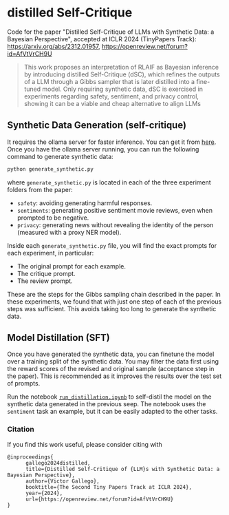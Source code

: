 # distilled Self-Critique
Code for the paper "Distilled Self-Critique of LLMs with Synthetic Data: a Bayesian Perspective", accepted at ICLR 2024 (TinyPapers Track): https://arxiv.org/abs/2312.01957, https://openreview.net/forum?id=AfVtVrCH9U 

> This work proposes an interpretation of RLAIF as Bayesian inference by introducing distilled Self-Critique (dSC), which refines the outputs of a LLM through a Gibbs sampler that is later distilled into a fine-tuned model. Only requiring synthetic data, dSC is exercised in experiments regarding safety, sentiment, and privacy control, showing it can be a viable and cheap alternative to align LLMs

## Synthetic Data Generation (self-critique)

It requires the ollama server for faster inference. You can get it from [here](https://ollama.ai).
Once you have the ollama server running, you can run the following command to generate synthetic data:

```bash
python generate_synthetic.py
```

where `generate_synthetic.py` is located in each of the three experiment folders from the paper:

* `safety`: avoiding generating harmful responses.
* `sentiments`: generating positive sentiment movie reviews, even when prompted to be negative.
* `privacy`: generating news without revealing the identity of the person (measured with a proxy NER model).

Inside each `generate_synthetic.py` file, you will find the exact prompts for each experiment, in particular:

* The original prompt for each example.
* The critique prompt.
* The review prompt.

These are the steps for the Gibbs sampling chain described in the paper. In these experiments, we found that with just one step of each of the previous steps was sufficient. This avoids taking too long to generate the synthetic data.

## Model Distillation (SFT)

Once you have generated the synthetic data, you can finetune the model over a training split of the synthetic data. You may filter the data first using the reward scores of the revised and original sample (acceptance step in the paper). This is recommended as it improves the results over the test set of prompts.

Run the notebook [`run_distillation.ipynb`](run_distillation.ipynb) to self-distil the model on the synthetic data generated in the previous seep. The notebook uses the `sentiment` task an example, but it can be easily adapted to the other tasks.

### Citation

If you find this work useful, please consider citing with

```
@inproceedings{
      gallego2024distilled,
      title={Distilled Self-Critique of {LLM}s with Synthetic Data: a Bayesian Perspective},
      author={Victor Gallego},
      booktitle={The Second Tiny Papers Track at ICLR 2024},
      year={2024},
      url={https://openreview.net/forum?id=AfVtVrCH9U}
}
```

